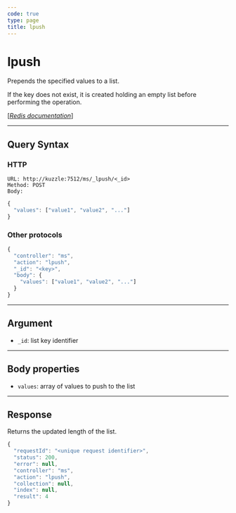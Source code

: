 ```yaml
---
code: true
type: page
title: lpush
---
```


# lpush



Prepends the specified values to a list.

If the key does not exist, it is created holding an empty list before performing the operation.

[[_Redis documentation_]](https://redis.io/commands/lpush)

---

## Query Syntax

### HTTP

```http
URL: http://kuzzle:7512/ms/_lpush/<_id>
Method: POST
Body:
```

```js
{
  "values": ["value1", "value2", "..."]
}
```

### Other protocols

```js
{
  "controller": "ms",
  "action": "lpush",
  "_id": "<key>",
  "body": {
    "values": ["value1", "value2", "..."]
  }
}
```

---

## Argument

- `_id`: list key identifier

---

## Body properties

- `values`: array of values to push to the list

---

## Response

Returns the updated length of the list.

```js
{
  "requestId": "<unique request identifier>",
  "status": 200,
  "error": null,
  "controller": "ms",
  "action": "lpush",
  "collection": null,
  "index": null,
  "result": 4
}
```
